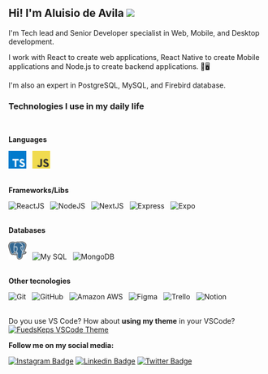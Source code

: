 ## Hi! I'm Aluisio de Avila <img src="https://raw.githubusercontent.com/kaueMarques/kaueMarques/master/hi.gif" height="30px">

<p>I'm Tech lead and Senior Developer specialist in Web, Mobile, and Desktop development.</p>
<p>I work with React to create web applications, React Native to create Mobile applications and Node.js to create backend applications. 📱🖥️</p>
<p>I'm also an expert in PostgreSQL, MySQL, and Firebird database.</p>

### Technologies I use in my daily life
<div style="display:inline_block"><br>
  <p><b>Languages</b></p>
  <img src="https://raw.githubusercontent.com/github/explore/80688e429a7d4ef2fca1e82350fe8e3517d3494d/topics/typescript/typescript.png" height="35px" alt="TypeScript"/>
  &nbsp;
  <img src="https://raw.githubusercontent.com/github/explore/80688e429a7d4ef2fca1e82350fe8e3517d3494d/topics/javascript/javascript.png" height="35px" alt="JavaScript"/>
  &nbsp;    
</div>

<div style="display:inline_block"><br>
  <p><b>Frameworks/Libs</b></p>  
  <img src="https://cdn.jsdelivr.net/gh/devicons/devicon/icons/react/react-original.svg" height="35px" alt="ReactJS"/> 
  &nbsp;
  <img src="https://sdtimes.com/wp-content/uploads/2018/04/1_tfZa4vsI6UusJYt_fzvGnQ.png" height="35px" alt="NodeJS"/>  
  &nbsp;
  <img src="https://res.cloudinary.com/startup-grind/image/upload/c_fill,dpr_2.0,f_auto,g_center,h_1080,q_100,w_1080/v1/gcs/platform-data-dsc/events/nextjs-boilerplate-logo.png" height="35px" alt="NextJS"/> 
  &nbsp;          
  <img src="https://cdn.jsdelivr.net/gh/devicons/devicon@latest/icons/express/express-original.svg" height="35px" alt="Express"/>  
  &nbsp;
  <img src="https://res.cloudinary.com/practicaldev/image/fetch/s--kLgeMCC---/c_imagga_scale,f_auto,fl_progressive,h_420,q_auto,w_1000/https://dev-to-uploads.s3.amazonaws.com/i/rmqgubejyi0rjkn87moo.png" height="35px" alt="Expo"/>  
  &nbsp;
</div>

<div style="display:inline_block"><br>
  <p><b>Databases</b></p>  
  <img src="https://raw.githubusercontent.com/github/explore/80688e429a7d4ef2fca1e82350fe8e3517d3494d/topics/postgresql/postgresql.png" height="35px" alt="PostgreSQl"/> 
  &nbsp;
  <img src="https://www.mysql.com/common/logos/logo-mysql-170x115.png" height="35px" alt="My SQL"/>
  &nbsp;
  <img src="https://img.icons8.com/color/452/mongodb.png" height="35px" alt="MongoDB"/>
  &nbsp;
</div>

<div style="display:inline_block"><br>
  <p><b>Other tecnologies</b></p>  
  <img src="https://cdn.jsdelivr.net/gh/devicons/devicon/icons/git/git-plain-wordmark.svg" height="35px" alt="Git"/>  
  &nbsp;
  <img src="https://cdn-icons-png.flaticon.com/512/5968/5968896.png" height="35px" alt="GitHub"/>  
  &nbsp;
  <img src="https://cdn.jsdelivr.net/gh/devicons/devicon@latest/icons/amazonwebservices/amazonwebservices-original-wordmark.svg" height="35px" alt="Amazon AWS"/>  
  &nbsp;
  <img src="https://seeklogo.com/images/F/figma-logo-E4E21D3AEA-seeklogo.com.png" height="35px" alt="Figma"/>
  &nbsp;  
  <img src="https://cdn3.iconfinder.com/data/icons/popular-services-brands-vol-2/512/trello-512.png" height="35px" alt="Trello"/>  
  &nbsp;
  <img src="https://cdn.jsdelivr.net/gh/devicons/devicon@latest/icons/notion/notion-original.svg" height="35px" alt="Notion"/>  
  &nbsp;
</div>
<br>

Do you use VS Code? How about **using my theme** in your VSCode?<br>
[![FuedsKeps VSCode Theme](https://img.shields.io/visual-studio-marketplace/v/aluisiodeavila.fuedskeps-theme.svg?label=FuedsKeps%20VSCode%20Theme&color=8257E6&labelColor=0A1033)](https://marketplace.visualstudio.com/items?itemName=aluisiodeavila.fuedskeps-theme)

**Follow me on my social media:**

[![Instagram Badge](https://img.shields.io/badge/-Instagram-6633cc?style=flat-square&labelColor=6633cc&logo=instagram&logoColor=white&link=https://www.instagram.com/aluisiodeavila/)](https://www.instagram.com/aluisiodeavila/) 
[![Linkedin Badge](https://img.shields.io/badge/-Linkedin-6633cc?style=flat-square&logo=Linkedin&logoColor=white&link=https://www.linkedin.com/in/aluisiodeavila/)](https://www.linkedin.com/in/aluisiodeavila/) 
[![Twitter Badge](https://img.shields.io/badge/-X-6633cc?style=flat-square&logo=X&logoColor=white&link=https://twitter.com/aluisioavila)](https://twitter.com/aluisioavila) 

